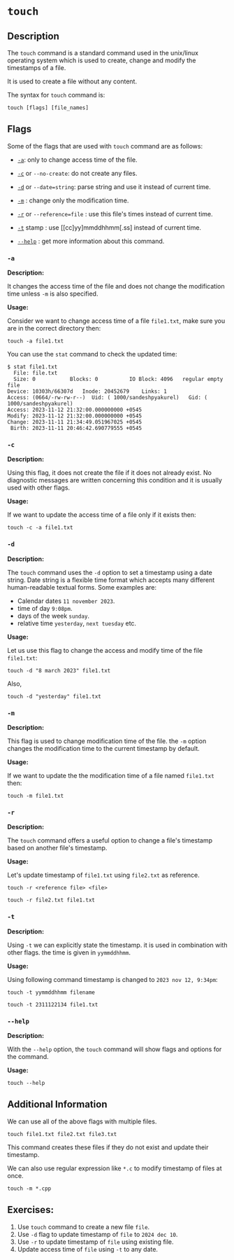 # `touch`

## Description

The `touch` command is a standard command used in the unix/linux operating system which is used to create, change and modify the timestamps of a file.

It is used to create a file without any content.

The syntax for `touch` command is:

```shell
touch [flags] [file_names]
```

## Flags

Some of the flags that are used with `touch` command are as follows:

- [`-a`](#a): only to change access time of the file.
- [`-c`](#c) or `--no-create`: do not create any files.
- [`-d`](#d) or `--date=string`: parse string and use it instead of current time.
- [`-m`](#m) : change only the modification time.
- [`-r`](#r) or `--reference=file` : use this file's times instead of current time.
- [`-t`](#t) stamp : use [[cc]yy]mmddhhmm[.ss] instead of current time.

- [`--help`](#-help) : get more information about this command.

### `-a`

**Description:**

It changes the access time of the file and does not change the modification time unless `-m` is also specified.

**Usage:**

Consider we want to change access time of a file `file1.txt`, make sure you are in the correct directory then:

```shell
touch -a file1.txt
```

You can use the `stat` command to check the updated time:

```shell
$ stat file1.txt
  File: file.txt
  Size: 0         	Blocks: 0          IO Block: 4096   regular empty file
Device: 10303h/66307d	Inode: 20452679    Links: 1
Access: (0664/-rw-rw-r--)  Uid: ( 1000/sandeshpyakurel)   Gid: ( 1000/sandeshpyakurel)
Access: 2023-11-12 21:32:00.000000000 +0545
Modify: 2023-11-12 21:32:00.000000000 +0545
Change: 2023-11-11 21:34:49.051967025 +0545
 Birth: 2023-11-11 20:46:42.690779555 +0545

```

### `-c`

**Description:**

Using this flag, it does not create the file if it does not already exist. No diagnostic messages are written concerning this condition and it is usually used with other flags.

**Usage:**

If we want to update the access time of a file only if it exists then:

```shell
touch -c -a file1.txt
```

### `-d`

**Description:**

The `touch` command uses the `-d` option to set a timestamp using a date string. Date string is a flexible time format which accepts many different human-readable textual forms. Some examples are:

- Calendar dates `11 november 2023`.
- time of day `9:08pm`.
- days of the week `sunday`.
- relative time `yesterday`, `next tuesday` etc.

**Usage:**

Let us use this flag to change the access and modify time of the file `file1.txt`:

```shell
touch -d "8 march 2023" file1.txt
```

Also,

```shell
touch -d "yesterday" file1.txt
```

### `-m`

**Description:**

This flag is used to change modification time of the file. the `-m` option changes the modification time to the current timestamp by default.

**Usage:**

If we want to update the the modification time of a file named `file1.txt` then:

```shell
touch -m file1.txt
```

### `-r`

**Description:**

The `touch` command offers a useful option to change a file's timestamp based on another file's timestamp.

**Usage:**

Let's update timestamp of `file1.txt` using `file2.txt` as reference.

```shell
touch -r <reference file> <file>
```

```shell
touch -r file2.txt file1.txt
```

### `-t`

**Description:**

Using `-t` we can explicitly state the timestamp. it is used in combination with other flags. the time is given in `yymmddhhmm`.

**Usage:**

Using following command timestamp is changed to `2023 nov 12, 9:34pm`:

```shell
touch -t yymmddhhmm filename
```

```shell
touch -t 2311122134 file1.txt
```

### `--help`

**Description:**

With the `--help` option, the `touch` command will show flags and options for the command.

**Usage:**

```shell
touch --help
```

## Additional Information

We can use all of the above flags with multiple files.

```shell
touch file1.txt file2.txt file3.txt
```

This command creates these files if they do not exist and update their timestamp.

We can also use regular expression like `*.c` to modify timestamp of files at once.

```shell
touch -m *.cpp
```

## Exercises:

1. Use `touch` command to create a new file `file`.
2. Use `-d` flag to update timestamp of `file` to `2024 dec 10`.
3. Use `-r` to update timestamp of `file` using existing file.
4. Update access time of `file` using `-t` to any date.
